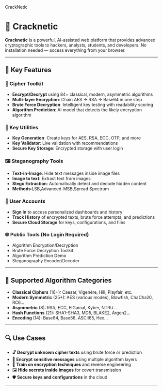 CrackNetic
# 🔐 Cracknetic

**Cracknetic** is a powerful, AI-assisted web platform that provides advanced cryptographic tools to hackers, analysts, students, and developers. No installation needed — access everything from your browser.

---

## 🚀 Key Features

### 🔐 Cipher Toolkit
- **Encrypt/Decrypt** using 84+ classical, modern, asymmetric algorithms
- **Multi-layer Encryption**: Chain AES → RSA → Base64 in one step
- **Brute Force Decryption**: Intelligent key testing with readability scoring
- **Algorithm Prediction**: AI model that detects the likely encryption algorithm

### 🔑 Key Utilities
- **Key Generation**: Create keys for AES, RSA, ECC, OTP, and more
- **Key Validator**: Live validation with recommendations
- **Secure Key Storage**: Encrypted storage with user login

### 🖼️ Steganography Tools
- **Text-in-Image**: Hide text messages inside image files
- **Image to text**: Extract text from images
- **Stego Extraction**: Automatically detect and decode hidden content
- **Methods**:LSB,Advanced-MSB,Spread Spectrum

### 👤 User Accounts
- **Sign In** to access personalized dashboards and history
- **Track History** of encrypted texts, brute force attempts, and predictions
- **Secure Cloud Storage** for keys, configurations, and files

### 🌐 Public Tools (No Login Required)
- Algorithm Encryption/Decryption  
- Brute Force Decryption Toolkit  
- Algorithm Prediction Demo  
- Steganography Encoder/Decoder  

---

## 🧠 Supported Algorithm Categories

- **Classical Ciphers** (16+): Caesar, Vigenère, Hill, Playfair, etc.
- **Modern Symmetric** (25+): AES (various modes), Blowfish, ChaCha20, RC6...
- **Asymmetric** (8): RSA, ECC, ElGamal, Kyber, NTRU...
- **Hash Functions** (21): SHA1–SHA3, MD5, BLAKE2, Argon2...
- **Encoding** (14): Base64, Base58, ASCII85, Hex...

---

## 🔍 Use Cases

- 🔓 **Decrypt unknown cipher texts** using brute force or prediction  
- 🔐 **Encrypt sensitive messages** using multiple algorithm layers  
- 🧠 **Train on encryption techniques** and reverse engineering  
- 🖼️ **Hide secrets inside images** for covert transmission  
- 🛡️ **Secure keys and configurations** in the cloud  

---


